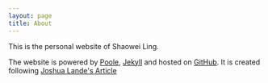 ```yaml
---
layout: page
title: About
---
```


This is the personal website of Shaowei Ling. 

The website is powered by [Poole][], [Jekyll][] and hosted on [GitHub][]. It is created following [Joshua Lande's Article][]

[Poole]: http://getpoole.com/
[Jekyll]: http://jekyllrb.com/
[GitHub]: https://github.com/lingshaowei/lingshaowei.github.io
[Joshua Lande's Article]: http://joshualande.com/jekyll-github-pages-poole/

